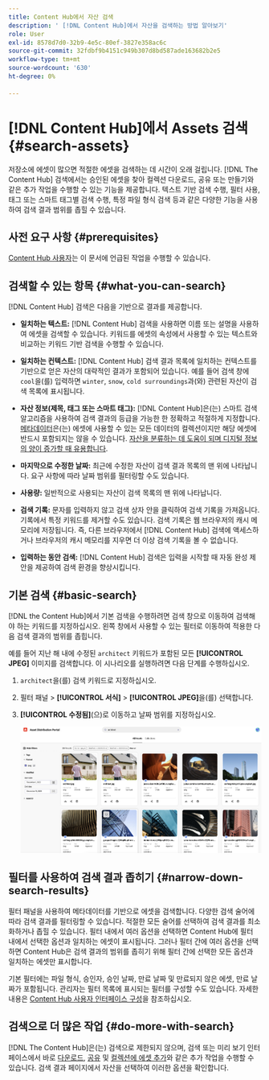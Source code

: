 ```yaml
---
title: Content Hub에서 자산 검색
description: ' [!DNL Content Hub]에서 자산을 검색하는 방법 알아보기'
role: User
exl-id: 8578d7d0-32b9-4e5c-80ef-3827e358ac6c
source-git-commit: 32fdbf9b4151c949b307d8bd587ade163682b2e5
workflow-type: tm+mt
source-wordcount: '630'
ht-degree: 0%

---
```


# [!DNL Content Hub]에서 Assets 검색 {#search-assets}

저장소에 에셋이 많으면 적절한 에셋을 검색하는 데 시간이 오래 걸립니다. [!DNL The Content Hub] 검색에서는 승인된 에셋을 찾아 컬렉션 다운로드, 공유 또는 만들기와 같은 추가 작업을 수행할 수 있는 기능을 제공합니다. 텍스트 기반 검색 수행, 필터 사용, 태그 또는 스마트 태그별 검색 수행, 특정 파일 형식 검색 등과 같은 다양한 기능을 사용하여 검색 결과 범위를 좁힐 수 있습니다.

## 사전 요구 사항 {#prerequisites}

[Content Hub 사용자](deploy-content-hub.md#onboard-content-hub-users)는 이 문서에 언급된 작업을 수행할 수 있습니다.

## 검색할 수 있는 항목  {#what-you-can-search}

[!DNL Content Hub] 검색은 다음을 기반으로 결과를 제공합니다.

* **일치하는 텍스트:** [!DNL Content Hub] 검색을 사용하면 이름 또는 설명을 사용하여 에셋을 검색할 수 있습니다. 키워드를 에셋의 속성에서 사용할 수 있는 텍스트와 비교하는 키워드 기반 검색을 수행할 수 있습니다.

* **일치하는 컨텍스트:** [!DNL Content Hub] 검색 결과 목록에 일치하는 컨텍스트를 기반으로 얻은 자산의 대략적인 결과가 포함되어 있습니다. 예를 들어 검색 창에 `cool`을(를) 입력하면 `winter`, `snow`, `cold surroundings`과(와) 관련된 자산이 검색 목록에 표시됩니다.

* **자산 정보(제목, 태그 또는 스마트 태그):** [!DNL Content Hub]은(는) 스마트 검색 알고리즘을 사용하여 검색 결과의 등급을 가능한 한 정확하고 적절하게 지정합니다. [메타데이터](#asset-properties.md)은(는) 에셋에 사용할 수 있는 모든 데이터의 컬렉션이지만 해당 에셋에 반드시 포함되지는 않을 수 있습니다. [자산을 분류하는 데 도움이 되며 디지털 정보의 양이 증가할 때 유용합니다](/help/assets/configure-content-hub-ui-options.md##configure-metadata-search-content-hub).

* **마지막으로 수정한 날짜:** 최근에 수정한 자산이 검색 결과 목록의 맨 위에 나타납니다. 요구 사항에 따라 날짜 범위를 필터링할 수도 있습니다.

* **사용량:** 일반적으로 사용되는 자산이 검색 목록의 맨 위에 나타납니다.

* **검색 기록:** 문자를 입력하지 않고 검색 상자 안을 클릭하여 검색 기록을 가져옵니다. 기록에서 특정 키워드를 제거할 수도 있습니다. 검색 기록은 웹 브라우저의 캐시 메모리에 저장됩니다. 즉, 다른 브라우저에서 [!DNL Content Hub] 검색에 액세스하거나 브라우저의 캐시 메모리를 지우면 더 이상 검색 기록을 볼 수 없습니다.

* **입력하는 동안 검색:** [!DNL Content Hub] 검색은 입력을 시작할 때 자동 완성 제안을 제공하여 검색 환경을 향상시킵니다.

## 기본 검색 {#basic-search}

[!DNL the Content Hub]에서 기본 검색을 수행하려면 검색 창으로 이동하여 검색해야 하는 키워드를 지정하십시오. 왼쪽 창에서 사용할 수 있는 필터로 이동하여 적용한 다음 검색 결과의 범위를 좁힙니다.

예를 들어 지난 해 내에 수정된 `architect` 키워드가 포함된 모든 **[!UICONTROL JPEG]** 이미지를 검색합니다. 이 시나리오를 실행하려면 다음 단계를 수행하십시오.

1. `architect`을(를) 검색 키워드로 지정하십시오.

1. 필터 패널 > **[!UICONTROL 서식]** > **[!UICONTROL JPEG]**&#x200B;을(를) 선택합니다.

1. **[!UICONTROL 수정됨]**(으)로 이동하고 날짜 범위를 지정하십시오.

   ![기본 검색](assets/basic-search.png)

## 필터를 사용하여 검색 결과 좁히기 {#narrow-down-search-results}

필터 패널을 사용하여 메타데이터를 기반으로 에셋을 검색합니다. 다양한 검색 술어에 따라 검색 결과를 필터링할 수 있습니다. 적절한 모든 술어를 선택하여 검색 결과를 최소화하거나 좁힐 수 있습니다. 필터 내에서 여러 옵션을 선택하면 Content Hub에 필터 내에서 선택한 옵션과 일치하는 에셋이 표시됩니다. 그러나 필터 간에 여러 옵션을 선택하면 Content Hub은 검색 결과의 범위를 좁히기 위해 필터 간에 선택한 모든 옵션과 일치하는 에셋만 표시합니다.

기본 필터에는 파일 형식, 승인자, 승인 날짜, 만료 날짜 및 만료되지 않은 에셋, 만료 날짜가 포함됩니다. 관리자는 필터 목록에 표시되는 필터를 구성할 수도 있습니다. 자세한 내용은 [Content Hub 사용자 인터페이스 구성](configure-content-hub-ui-options.md#configure-filters-content-hub)을 참조하십시오.

<!--

<table>
    <tbody>
     <tr>
      <th><strong>Search Predicate</strong></th>
      <th><strong>Description</strong></th>
      <th><strong>Properties</strong></th>
     </tr>
     <tr>
      <td> Campaigns </td>
      <td> Allows you to search using planned activity performed to take any particular action. For example, advertisement campaign run on Ferrari to know the understand the interests of people using number of clicks people perform.</td>
      <td>NA</td>
     </tr>
     <tr>
      <td> Channels </td>
      <td> Helps you to understand the path from where the asset is coming from. For example, web, social media, books, catalog, etc.</td>
      <td>NA</td>
     </tr>
     <tr>
      <td> Region </td>
      <td> Helps you to understand the location where the asset is created. For example, Japan, EMEA, Worldwide, etc.</td>
      <td>NA</td>
     </tr>
     <tr>
      <td> Keywords </td>
      <td> Keyword helps you search using terms or the words that you enter based on the topic. For example, images, low-resolution, etc.</td>
      <td>NA</td>
     </tr>
     <tr>
      <td> Timeframe </td>
      <td> Helps you search assets using timeline. For example, search by year 2024, Q3 2023, etc.</td>
      <td>NA</td>
     </tr>
     <tr>
      <td>File format</td>
      <td>Composition of an asset. The supported assets include image, document, video, printable media, and so on.</td>
      <td>
        <ul>
            <li>[!UICONTROL JPEG]</li> 
            <li>[!UICONTROL Quicktime]</li> 
            <li>[!UICONTROL PNG]</li> 
            <li>[!UICONTROL WebP]</li> 
            <li>[!UICONTROL MP4]</li> 
            <li>[!UICONTROL Plain]</li> 
            <li>[!UICONTROL PDF]</li>
            <li>[!UICONTROL SVG + XML]</li>
        </ul>
      </td>
     </tr>
     <tr>
      <td>Tags</td>
      <td>Tags help you categorize assets that can be browsed and searched more efficiently based on hierarchical taxonomies.</td>
      <td>
        <ul>
            <li>Field label</li>
            <li>Property name</li>
            <li>Path</li>
            <li>Description</li>
        </ul>
      </td>
     </tr>
     <!--<tr>
      <td>Subject</td>
      <td>Classification of assets based on their theme. For example, colorful, hiking, outdoors.</td>
      <td>NA</td>
     </tr>
          <tr>
      <td>Last modified</td>
      <td>Search assets based on their last modification. Specify the date range using the Start date and End date fields.</td>
      <td>
        <ul>
            <li>Range text (From)</li> 
            <li>Range text (To) </li>
        </ul>
      </td>
     </tr>    
     <!--<tr>
      <td>Asset ID</td>
      <td>Unique number that identifies the asset.</td>
      <td>NA</td>
     </tr>
     <tr>
      <td> Colors </td>
      <td> Helps you search assets using colors that are automatically identified in an asset using Adobe's Sensei AI capabilities.</td>
      <td>NA</td>
     </tr>  
    </tbody>
   </table>

-->

## 검색으로 더 많은 작업 {#do-more-with-search}

[!DNL The Content Hub]은(는) 검색으로 제한되지 않으며, 검색 또는 미리 보기 인터페이스에서 바로 [다운로드](download-assets-content-hub.md), [공유](share-assets-content-hub.md) 및 [컬렉션에 에셋 추가](collections-content-hub.md)와 같은 추가 작업을 수행할 수 있습니다. 검색 결과 페이지에서 자산을 선택하여 이러한 옵션을 확인합니다.

